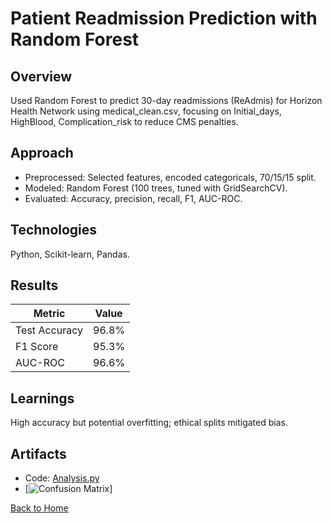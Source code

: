 # Patient Readmission Prediction with Random Forest

## Overview
Used Random Forest to predict 30-day readmissions (ReAdmis) for Horizon Health Network using medical_clean.csv, focusing on Initial_days, HighBlood, Complication_risk to reduce CMS penalties.

## Approach
- Preprocessed: Selected features, encoded categoricals, 70/15/15 split.
- Modeled: Random Forest (100 trees, tuned with GridSearchCV).
- Evaluated: Accuracy, precision, recall, F1, AUC-ROC.

## Technologies
Python, Scikit-learn, Pandas.

## Results
| Metric          | Value          |
|-----------------|----------------|
| Test Accuracy   | 96.8%          |
| F1 Score        | 95.3%          |
| AUC-ROC         | 96.6%          |

## Learnings
High accuracy but potential overfitting; ethical splits mitigated bias.

## Artifacts
- Code: [Analysis.py](../Patient_Readmission_Prediction_with_Random_Forest/analysis.py)
- [<img src="/assets/patient-readmission-rf/confusion_matrix.png" alt="Confusion Matrix">]

[Back to Home](/)
